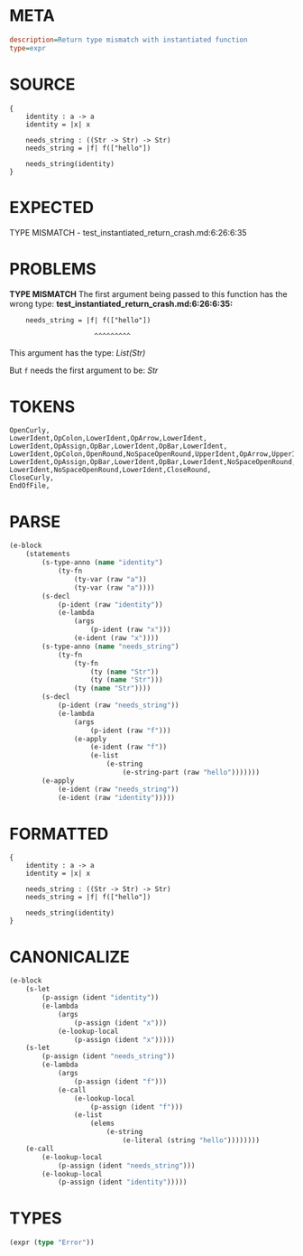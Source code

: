 # META
~~~ini
description=Return type mismatch with instantiated function
type=expr
~~~
# SOURCE
~~~roc
{
    identity : a -> a
    identity = |x| x

    needs_string : ((Str -> Str) -> Str)
    needs_string = |f| f(["hello"])

    needs_string(identity)
}
~~~
# EXPECTED
TYPE MISMATCH - test_instantiated_return_crash.md:6:26:6:35
# PROBLEMS
**TYPE MISMATCH**
The first argument being passed to this function has the wrong type:
**test_instantiated_return_crash.md:6:26:6:35:**
```roc
    needs_string = |f| f(["hello"])
```
                         ^^^^^^^^^

This argument has the type:
    _List(Str)_

But `f` needs the first argument to be:
    _Str_

# TOKENS
~~~zig
OpenCurly,
LowerIdent,OpColon,LowerIdent,OpArrow,LowerIdent,
LowerIdent,OpAssign,OpBar,LowerIdent,OpBar,LowerIdent,
LowerIdent,OpColon,OpenRound,NoSpaceOpenRound,UpperIdent,OpArrow,UpperIdent,CloseRound,OpArrow,UpperIdent,CloseRound,
LowerIdent,OpAssign,OpBar,LowerIdent,OpBar,LowerIdent,NoSpaceOpenRound,OpenSquare,StringStart,StringPart,StringEnd,CloseSquare,CloseRound,
LowerIdent,NoSpaceOpenRound,LowerIdent,CloseRound,
CloseCurly,
EndOfFile,
~~~
# PARSE
~~~clojure
(e-block
	(statements
		(s-type-anno (name "identity")
			(ty-fn
				(ty-var (raw "a"))
				(ty-var (raw "a"))))
		(s-decl
			(p-ident (raw "identity"))
			(e-lambda
				(args
					(p-ident (raw "x")))
				(e-ident (raw "x"))))
		(s-type-anno (name "needs_string")
			(ty-fn
				(ty-fn
					(ty (name "Str"))
					(ty (name "Str")))
				(ty (name "Str"))))
		(s-decl
			(p-ident (raw "needs_string"))
			(e-lambda
				(args
					(p-ident (raw "f")))
				(e-apply
					(e-ident (raw "f"))
					(e-list
						(e-string
							(e-string-part (raw "hello")))))))
		(e-apply
			(e-ident (raw "needs_string"))
			(e-ident (raw "identity")))))
~~~
# FORMATTED
~~~roc
{
	identity : a -> a
	identity = |x| x

	needs_string : ((Str -> Str) -> Str)
	needs_string = |f| f(["hello"])

	needs_string(identity)
}
~~~
# CANONICALIZE
~~~clojure
(e-block
	(s-let
		(p-assign (ident "identity"))
		(e-lambda
			(args
				(p-assign (ident "x")))
			(e-lookup-local
				(p-assign (ident "x")))))
	(s-let
		(p-assign (ident "needs_string"))
		(e-lambda
			(args
				(p-assign (ident "f")))
			(e-call
				(e-lookup-local
					(p-assign (ident "f")))
				(e-list
					(elems
						(e-string
							(e-literal (string "hello"))))))))
	(e-call
		(e-lookup-local
			(p-assign (ident "needs_string")))
		(e-lookup-local
			(p-assign (ident "identity")))))
~~~
# TYPES
~~~clojure
(expr (type "Error"))
~~~
